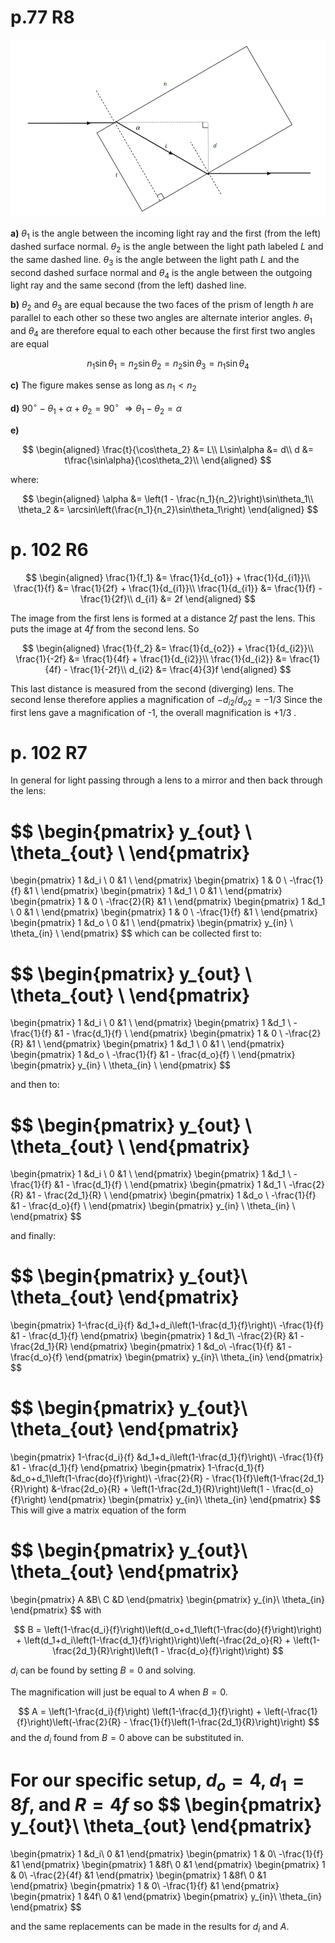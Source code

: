 # p.77 R8 

![](Pasted_image_20230216133815.png)

**a)** $\theta_1$ is the angle between the incoming light ray and the first (from the left) dashed surface normal. $\theta_2$ is the angle between the light path labeled $L$ and the same dashed line. $\theta_3$ is the angle between the light path $L$ and the second dashed surface normal and $\theta_4$ is the angle between the outgoing light ray and the same second (from the left) dashed line.

**b)** $\theta_2$ and $\theta_3$ are equal because the two faces of the prism of length $h$ are parallel to each other so these two angles are alternate interior angles. $\theta_1$ and $\theta_4$ are therefore equal to each other because the first first two angles are equal 

$$
n_1\sin\theta_1 = n_2\sin\theta_2 = n_2\sin\theta_3 = n_1\sin\theta_4
$$

**c)** The figure makes sense as long as $n_1 < n_2$

**d)** 
$90^\circ - \theta_1 + \alpha + \theta_2 = 90^\circ$ 
$\Rightarrow \theta_1 - \theta_2 = \alpha$

**e)**

$$
\begin{aligned}
\frac{t}{\cos\theta_2} &= L\\
L\sin\alpha &= d\\
d &= t\frac{\sin\alpha}{\cos\theta_2}\\
\end{aligned}
$$

where:

$$
\begin{aligned}
\alpha &= \left(1 - \frac{n_1}{n_2}\right)\sin\theta_1\\
\theta_2 &= \arcsin\left(\frac{n_1}{n_2}\sin\theta_1\right)
\end{aligned}
$$

# p. 102 R6

$$
\begin{aligned}
\frac{1}{f_1} &= \frac{1}{d_{o1}} + \frac{1}{d_{i1}}\\
\frac{1}{f} &= \frac{1}{2f} + \frac{1}{d_{i1}}\\
\frac{1}{d_{i1}} &= \frac{1}{f} - \frac{1}{2f}\\
d_{i1} &= 2f
\end{aligned}
$$

The image from the first lens is formed at a distance $2f$ past the lens. This puts the image at $4f$ from the second lens. So

$$
\begin{aligned}
\frac{1}{f_2} &= \frac{1}{d_{o2}} + \frac{1}{d_{i2}}\\
\frac{1}{-2f} &= \frac{1}{4f} + \frac{1}{d_{i2}}\\
\frac{1}{d_{i2}} &= \frac{1}{4f} - \frac{1}{-2f}\\
d_{i2} &= \frac{4}{3}f
\end{aligned}
$$

This last distance is measured from the second (diverging) lens. The second lense therefore applies a magnification of $-d_{i2}/d_{o2} = -1/3$ Since the first lens gave a magnification of -1, the overall magnification is $+1/3$ .

# p. 102 R7

In general for light passing through a lens to a mirror and then back through the lens:

$$
\begin{pmatrix}
y_{out} \\
\theta_{out} \\
\end{pmatrix}
=
\begin{pmatrix}
1 &d_i \\
0 &1 \\
\end{pmatrix}
\begin{pmatrix}
1 & 0 \\
-\frac{1}{f} &1 \\
\end{pmatrix}
\begin{pmatrix}
1 &d_1 \\
0 &1 \\
\end{pmatrix}
\begin{pmatrix}
1 & 0 \\
-\frac{2}{R} &1 \\
\end{pmatrix}
\begin{pmatrix}
1 &d_1 \\
0 &1 \\
\end{pmatrix}
\begin{pmatrix}
1 & 0 \\
-\frac{1}{f} &1 \\
\end{pmatrix}
\begin{pmatrix}
1 &d_o \\
0 &1 \\
\end{pmatrix}
\begin{pmatrix}
y_{in} \\
\theta_{in} \\
\end{pmatrix}
$$
which can be collected first to:

$$
\begin{pmatrix}
y_{out} \\
\theta_{out} \\
\end{pmatrix}
=
\begin{pmatrix}
1 &d_i \\
0 &1 \\
\end{pmatrix}
\begin{pmatrix}
1 &d_1 \\
-\frac{1}{f} &1 - \frac{d_1}{f} \\
\end{pmatrix}
\begin{pmatrix}
1 & 0 \\
-\frac{2}{R} &1 \\
\end{pmatrix}
\begin{pmatrix}
1 &d_1 \\
0 &1 \\
\end{pmatrix}
\begin{pmatrix}
1 &d_o \\
-\frac{1}{f} &1 - \frac{d_o}{f} \\
\end{pmatrix}
\begin{pmatrix}
y_{in} \\
\theta_{in} \\
\end{pmatrix}
$$

and then to:

$$
\begin{pmatrix}
y_{out} \\
\theta_{out} \\
\end{pmatrix}
=
\begin{pmatrix}
1 &d_i \\
0 &1 \\
\end{pmatrix}
\begin{pmatrix}
1 &d_1 \\
-\frac{1}{f} &1 - \frac{d_1}{f} \\
\end{pmatrix}
\begin{pmatrix}
1 &d_1 \\
-\frac{2}{R} &1 - \frac{2d_1}{R} \\
\end{pmatrix}
\begin{pmatrix}
1 &d_o \\
-\frac{1}{f} &1 - \frac{d_o}{f} \\
\end{pmatrix}
\begin{pmatrix}
y_{in} \\
\theta_{in} \\
\end{pmatrix}
$$

and finally:

$$
\begin{pmatrix}
y_{out}\\
\theta_{out}
\end{pmatrix}
=
\begin{pmatrix}
1-\frac{d_i}{f} &d_1+d_i\left(1-\frac{d_1}{f}\right)\\
-\frac{1}{f} &1 - \frac{d_1}{f}
\end{pmatrix}
\begin{pmatrix}
1 &d_1\\
-\frac{2}{R} &1 - \frac{2d_1}{R}
\end{pmatrix}
\begin{pmatrix}
1 &d_o\\
-\frac{1}{f} &1 - \frac{d_o}{f}
\end{pmatrix}
\begin{pmatrix}
y_{in}\\
\theta_{in}
\end{pmatrix}
$$

$$
\begin{pmatrix}
y_{out}\\
\theta_{out}
\end{pmatrix}
=
\begin{pmatrix}
1-\frac{d_i}{f} &d_1+d_i\left(1-\frac{d_1}{f}\right)\\
-\frac{1}{f} &1 - \frac{d_1}{f}
\end{pmatrix}
\begin{pmatrix}
1-\frac{d_1}{f} &d_o+d_1\left(1-\frac{do}{f}\right)\\
-\frac{2}{R} - \frac{1}{f}\left(1-\frac{2d_1}{R}\right) &-\frac{2d_o}{R} + \left(1-\frac{2d_1}{R}\right)\left(1 - \frac{d_o}{f}\right)
\end{pmatrix}
\begin{pmatrix}
y_{in}\\
\theta_{in}
\end{pmatrix}
$$
This will give a matrix equation of the form 

$$
\begin{pmatrix}
y_{out}\\
\theta_{out}
\end{pmatrix}
=
\begin{pmatrix}
A &B\\
C &D
\end{pmatrix}
\begin{pmatrix}
y_{in}\\
\theta_{in}
\end{pmatrix}
$$
with 

$$
B = \left(1-\frac{d_i}{f}\right)\left(d_o+d_1\left(1-\frac{do}{f}\right)\right) + \left(d_1+d_i\left(1-\frac{d_1}{f}\right)\right)\left(-\frac{2d_o}{R} + \left(1-\frac{2d_1}{R}\right)\left(1 - \frac{d_o}{f}\right)\right)
$$

$d_i$ can be found by setting $B=0$ and solving. 

The magnification will just be equal to $A$ when $B = 0$. 

$$
A = \left(1-\frac{d_i}{f}\right) \left(1-\frac{d_1}{f}\right) + \left(-\frac{1}{f}\right)\left(-\frac{2}{R} - \frac{1}{f}\left(1-\frac{2d_1}{R}\right)\right)
$$
and the $d_i$ found from $B=0$ above can be substituted in.

For our specific setup, $d_o = 4, d_1 = 8f$, and $R=4f$ so
$$
\begin{pmatrix}
y_{out}\\
\theta_{out}
\end{pmatrix}
=
\begin{pmatrix}
1 &d_i\\
0 &1
\end{pmatrix}
\begin{pmatrix}
1 & 0\\
-\frac{1}{f} &1
\end{pmatrix}
\begin{pmatrix}
1 &8f\\
0 &1
\end{pmatrix}
\begin{pmatrix}
1 & 0\\
-\frac{2}{4f} &1
\end{pmatrix}
\begin{pmatrix}
1 &8f\\
0 &1
\end{pmatrix}
\begin{pmatrix}
1 & 0\\
-\frac{1}{f} &1
\end{pmatrix}
\begin{pmatrix}
1 &4f\\
0 &1
\end{pmatrix}
\begin{pmatrix}
y_{in}\\
\theta_{in}
\end{pmatrix}
$$

and the same replacements can be made in the results for $d_i$ and $A$.